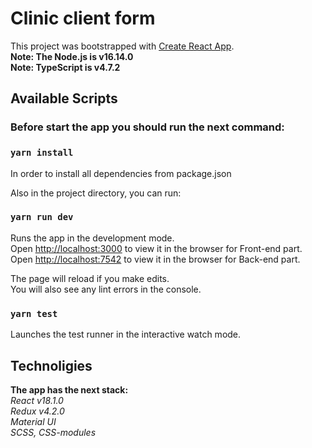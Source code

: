 # Clinic client form

This project was bootstrapped with [Create React App](https://github.com/facebook/create-react-app).
\
**Note: The Node.js is v16.14.0**\
**Note: TypeScript is v4.7.2**
## Available Scripts

### Before start the app you should run the next command: 
### `yarn install`
In order to install all dependencies from package.json

Also in the project directory, you can run:

### `yarn run dev`

Runs the app in the development mode.\
Open [http://localhost:3000](http://localhost:3000) to view it in the browser for Front-end part.
\
Open [http://localhost:7542](http://localhost:7542) to view it in the browser for Back-end part.

The page will reload if you make edits.\
You will also see any lint errors in the console.

### `yarn test`

Launches the test runner in the interactive watch mode.

## Technoligies

**The app has the next stack:**\
*React v18.1.0*\
*Redux v4.2.0*\
*Material UI*\
*SCSS, CSS-modules*


